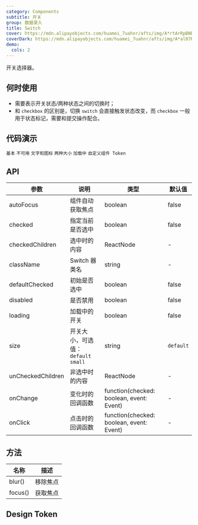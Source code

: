 ```yaml
---
category: Components
subtitle: 开关
group: 数据录入
title: Switch
cover: https://mdn.alipayobjects.com/huamei_7uahnr/afts/img/A*rtArRpBNDZcAAAAAAAAAAAAADrJ8AQ/original
coverDark: https://mdn.alipayobjects.com/huamei_7uahnr/afts/img/A*al07RK8SGf4AAAAAAAAAAAAADrJ8AQ/original
demo:
  cols: 2
---
```


开关选择器。

## 何时使用

- 需要表示开关状态/两种状态之间的切换时；
- 和 `checkbox` 的区别是，切换 `switch` 会直接触发状态改变，而 `checkbox` 一般用于状态标记，需要和提交操作配合。

## 代码演示

<!-- prettier-ignore -->
<code src="./demo/basic.tsx">基本</code>
<code src="./demo/disabled.tsx">不可用</code>
<code src="./demo/text.tsx">文字和图标</code>
<code src="./demo/size.tsx">两种大小</code>
<code src="./demo/loading.tsx">加载中</code>
<code src="./demo/component-token.tsx" debug>自定义组件 Token</code>

## API

| 参数 | 说明 | 类型 | 默认值 |
| --- | --- | --- | --- |
| autoFocus | 组件自动获取焦点 | boolean | false |
| checked | 指定当前是否选中 | boolean | false |
| checkedChildren | 选中时的内容 | ReactNode | - |
| className | Switch 器类名 | string | - |
| defaultChecked | 初始是否选中 | boolean | false |
| disabled | 是否禁用 | boolean | false |
| loading | 加载中的开关 | boolean | false |
| size | 开关大小，可选值：`default` `small` | string | `default` |
| unCheckedChildren | 非选中时的内容 | ReactNode | - |
| onChange | 变化时的回调函数 | function(checked: boolean, event: Event) | - |
| onClick | 点击时的回调函数 | function(checked: boolean, event: Event) | - |

## 方法

| 名称    | 描述     |
| ------- | -------- |
| blur()  | 移除焦点 |
| focus() | 获取焦点 |

## Design Token

<ComponentTokenTable component="Switch"></ComponentTokenTable>
